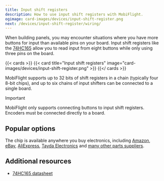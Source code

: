 ```yaml
---
title: Input shift registers
description: How to use input shift registers with MobiFlight.
ogimage: card-images/devices/input-shift-register.png
next: /devices/input-shift-register/wiring/
---
```


When building panels, you may encounter situations where you have more buttons for input than available pins on your board. Input shift registers like the [74HC165](https://www.ti.com/product/SN74HC165) allow you to read input from eight buttons while only using three pins on the board.

{{< cards >}}
{{< card title="Input shift registers" image="card-images/devices/input-shift-register.png" >}}
{{</ cards >}}

MobiFlight supports up to 32 bits of shift registers in a chain (typically four 8-bit chips), and up to six chains of input shifters can be connected to a single board.

> [!IMPORTANT]
> MobiFlight only supports connecting buttons to input shift registers. Encoders must be connected directly to a board.

## Popular options

The chip is available anywhere you buy electronics, including [Amazon](https://www.amazon.com/Bridgold-SN74HC165-74HC165-Parallel-Load-Registers/dp/B095KNTCKN/ref=sr_1_3?crid=293SFF21893S9&keywords=74hc165&qid=1641735408&sprefix=74hc16%2Caps%2C383&sr=8-3), [eBay](https://www.ebay.com/sch/i.html?_from=R40&_trksid=p2380057.m570.l1313&_nkw=74hc165&_sacat=0), [AliExpress](https://www.aliexpress.com/wholesale?catId=0&initiative_id=SB_20220109053846&SearchText=74hc165+dip), [Tayda Electronics](https://www.taydaelectronics.com/74hc165-74165-ic-8-bit-shift-register.html) and [many other parts suppliers](https://octopart.com/search?q=74HC165&currency=USD&specs=0&case_package=DIP&case_package=PDIP).

## Additional resources

- [74HC165 datasheet](https://www.ti.com/lit/ds/symlink/sn74hc165.pdf)
